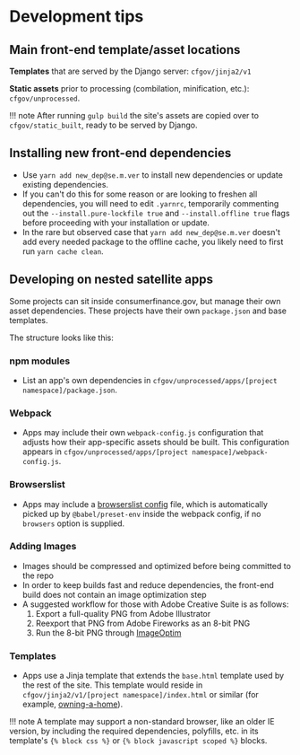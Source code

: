 # Development tips


## Main front-end template/asset locations

**Templates** that are served by the Django server: `cfgov/jinja2/v1`

**Static assets** prior to processing (combilation, minification, etc.):
`cfgov/unprocessed`.

!!! note
    After running `gulp build` the site's assets are copied over to `cfgov/static_built`,
    ready to be served by Django.


## Installing new front-end dependencies

- Use `yarn add new_dep@se.m.ver` to install new dependencies
  or update existing dependencies.
- If you can't do this for some reason or are looking to freshen all dependencies,
  you will need to edit `.yarnrc`, temporarily commenting out the `--install.pure-lockfile true`
  and `--install.offline true` flags before proceeding with your installation or update.
- In the rare but observed case that `yarn add new_dep@se.m.ver` doesn't add
  every needed package to the offline cache, you likely need to first run
  `yarn cache clean`.


## Developing on nested satellite apps

Some projects can sit inside consumerfinance.gov, but manage their own asset
dependencies. These projects have their own `package.json` and base templates.

The structure looks like this:

### npm modules
- List an app's own dependencies in
  `cfgov/unprocessed/apps/[project namespace]/package.json`.

### Webpack
- Apps may include their own `webpack-config.js` configuration that adjusts how
  their app-specific assets should be built. This configuration appears in
  `cfgov/unprocessed/apps/[project namespace]/webpack-config.js`.

### Browserslist
- Apps may include a
  [browserslist config](https://github.com/browserslist/browserslist#config-file)
  file, which is automatically picked up by `@babel/preset-env` inside the
  webpack config, if no `browsers` option is supplied.

### Adding Images
- Images should be compressed and optimized before being committed to the repo
- In order to keep builds fast and reduce dependencies, the front-end build does not contain an image optimization step
- A suggested workflow for those with Adobe Creative Suite is as follows:
  1. Export a full-quality PNG from Adobe Illustrator
  1. Reexport that PNG from Adobe Fireworks as an 8-bit PNG
  1. Run the 8-bit PNG through [ImageOptim](https://imageoptim.com)

### Templates
- Apps use a Jinja template that extends the `base.html`
  template used by the rest of the site.
  This template would reside in `cfgov/jinja2/v1/[project namespace]/index.html`
  or similar (for example, [owning-a-home](https://github.com/cfpb/consumerfinance.gov/blob/master/cfgov/jinja2/v1/owning-a-home/explore-rates/index.html)).

!!! note
    A template may support a non-standard browser, like an older IE version,
    by including the required dependencies, polyfills, etc. in its
    template's `{% block css %}` or `{% block javascript scoped %}` blocks.
